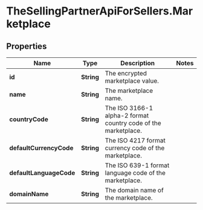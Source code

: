 # TheSellingPartnerApiForSellers.Marketplace

## Properties

Name | Type | Description | Notes
------------ | ------------- | ------------- | -------------
**id** | **String** | The encrypted marketplace value. | 
**name** | **String** | The marketplace name. | 
**countryCode** | **String** | The ISO 3166-1 alpha-2 format country code of the marketplace. | 
**defaultCurrencyCode** | **String** | The ISO 4217 format currency code of the marketplace. | 
**defaultLanguageCode** | **String** | The ISO 639-1 format language code of the marketplace. | 
**domainName** | **String** | The domain name of the marketplace. | 


